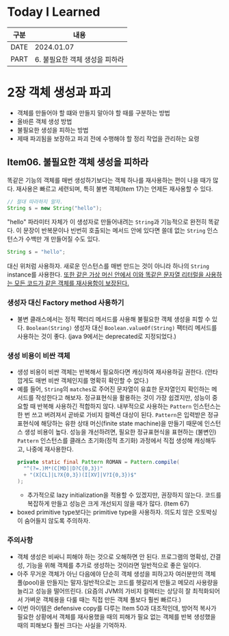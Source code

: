 # Today I Learned

| 구분 | 내용                      |
| ---- | ------------------------|
| DATE | 2024.01.07              |
| PART | 6. 불필요한 객체 생성을 피하라 |

# 2장 객체 생성과 파괴
* 객체를 만들어야 할 떄와 만들지 말아야 할 때를 구분하는 방법
* 올바른 객체 생성 방법
* 불필요한 생성을 피하는 방법
* 제때 파괴됨을 보장하고 파괴 전에 수행해야 할 정리 작업을 관리하는 요령 

## Item06. 불필요한 객체 생성을 피하라

똑같은 기능의 객체를 매번 생성하기보다는 객체 하나를 재사용하는 편이 나을 때가 많다. 재사용은 빠르고 세련되며, 특히 불변 객체(Item 17)는 언제든 재사용할 수 있다.

```java
// 절대 따라하지 말자. 
String s = new String("hello");
```
"hello" 파라미터 자체가 이 생성자로 만들어내려는 `String`과 기능적으로 완전히 똑같다. 이 문장이 반복문이나 빈번히 호출되는 메서드 안에 있다면 쓸데 없는 `String` 인스턴스가 수백만 개 만들어질 수도 있다. 

```java
String s = "hello";
```
대신 위처럼 사용하자. 새로운 인스턴스를 매번 만드는 것이 아니라 하나의 `String` instance를 사용한다. [또한 같은 가상 머신 안에서 이와 똑같은 문자열 리터럴을 사용하는 모든 코드가 같은 객체를 재사용함이 보장된다.](https://progmiscon.org/specs/jls13/3.10.5)


### 생성자 대신 Factory method 사용하기
* 불변 클래스에서는 정적 팩터리 메서드를 사용해 불필요한 객체 생성을 피할 수 있다. `Boolean(String)` 생성자 대신 `Boolean.valueOf(String)` 팩터리 메서드를 사용하는 것이 좋다. (java 9에서는 deprecated로 지정되었다.)


### 생성 비용이 비싼 객체
* 생성 비용이 비싼 객체는 반복해서 필요하다면 캐싱하여 재사용하길 권한다. (안타깝게도 매번 비싼 객체인지를 명확히 확인할 수 없다.)
* 예를 들어, `String`의 `matches`로 주어진 문자열이 유효한 문자열인지 확인하는 메서드를 작성한다고 해보자. 정규표현식을 활용하는 것이 가장 쉽겠지만, 성능이 중요할 때 반복해 사용하긴 적합하지 않다. 내부적으로 사용하는 `Pattern` 인스턴스는 한 번 쓰고 버려져서 곧바로 가비지 컬렉션 대상이 된다. `Pattern`은 입력받은 정규표현식에 해당하는 유한 상태 머신(finite state machine)을 만들기 때문에 인스턴스 생성 비용이 높다. 성능을 개선하려면, 필요한 정규표현식을 표현하는 (불변인) `Pattern` 인스턴스를 클래스 초기화(정적 초기화) 과정에서 직접 생성해 캐싱해두고, 나중에 재사용한다. 
  ```java
  private static final Pattern ROMAN = Pattern.compile(
    "^(?=.)M*(C[MD]|D?C{0,3})" 
    + "(X[CL]|L?X{0,3})(I[XV]|V?I{0,3})$"
  );
  ```
    * 추가적으로 lazy initialization을 적용할 수 있겠지만, 권장하지 않는다. 코드를 복잡하게 만들고 성능은 크게 개선되지 않을 때가 많다. (Item 67)
* boxed primitive type보다는 primitive type을 사용하자. 의도치 않은 오토박싱이 숨어들지 않도록 주의하자.


### 주의사항
* 객체 생성은 비싸니 피해야 하는 것으로 오해하면 안 된다. 프로그램의 명확성, 간결성, 기능을 위해 객체를 추가로 생성하는 것이라면 일반적으로 좋은 일이다. 
* 아주 무거운 객체가 아닌 다음에야 단순히 객체 생성을 피하고자 여러분만의 객체 풀(pool)을 만들지는 말자.일반적으로는 코드를 헷갈리게 만들고 메모리 사용량을 늘리고 성능을 떨어뜨린다. (요즘의 JVM의 가비지 컬렉터는 상당히 잘 최적화되어서 가벼운 객체용을 다룰 때는 직접 만든 객체 풀보다 훨씬 빠르다.)
* 이번 아이템은 defensive copy를 다루는 Item 50과 대조적인데, 방어적 복사가 필요한 상황에서 객체를 재사용했을 때의 피해가 필요 없는 객체를 반복 생성했을 때의 피해보다 훨씬 크다는 사실을 기억하자. 